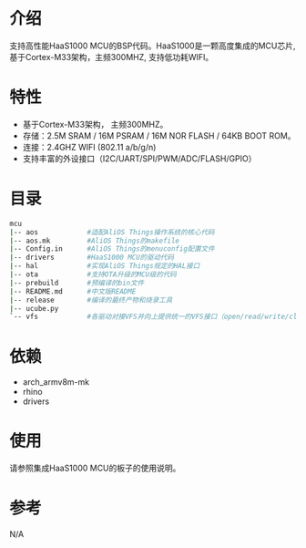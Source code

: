 # 介绍
支持高性能HaaS1000 MCU的BSP代码。HaaS1000是一颗高度集成的MCU芯片, 基于Cortex-M33架构，主频300MHZ, 支持低功耗WIFI。

# 特性
- 基于Cortex-M33架构， 主频300MHZ。
- 存储：2.5M SRAM / 16M PSRAM / 16M NOR FLASH / 64KB BOOT ROM。
- 连接：2.4GHZ WIFI (802.11 a/b/g/n)
- 支持丰富的外设接口（I2C/UART/SPI/PWM/ADC/FLASH/GPIO）

# 目录
```sh
mcu
|-- aos            #适配AliOS Things操作系统的核心代码
|-- aos.mk         #AliOS Things的makefile
|-- Config.in      #AliOS Things的menuconfig配置文件
|-- drivers        #HaaS1000 MCU的驱动代码
|-- hal            #实现AliOS Things规定的HAL接口
|-- ota            #支持OTA升级的MCU级的代码
|-- prebuild       #预编译的bin文件
|-- README.md      #中文版README
|-- release        #编译的最终产物和烧录工具
|-- ucube.py
`-- vfs            #各驱动对接VFS并向上提供统一的VFS接口（open/read/write/close等）

```
# 依赖
- arch_armv8m-mk
- rhino
- drivers

# 使用
请参照集成HaaS1000 MCU的板子的使用说明。

# 参考
N/A
